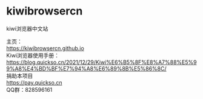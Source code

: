# kiwibrowsercn
kiwi浏览器中文站

主页：<br>
https://kiwibrowsercn.github.io
<br>
Kiwi浏览器使用手册： <br>
https://blog.quickso.cn/2021/12/29/Kiwi%E6%B5%8F%E8%A7%88%E5%99%A8%E4%BD%BF%E7%94%A8%E6%89%8B%E5%86%8C/
<br>
捐助本项目<br>
https://pay.quickso.cn
<br>
QQ群：828596161
